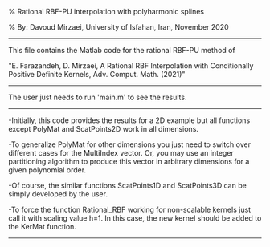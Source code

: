 %    Rational RBF-PU interpolation with polyharmonic splines 

%    By: Davoud Mirzaei, University of Isfahan, Iran, November 2020    

------------

This file contains the Matlab code for the rational RBF-PU method of
 
"E. Farazandeh, D. Mirzaei, A Rational RBF Interpolation with Conditionally Positive Definite Kernels, Adv. Comput. Math. (2021)"

------------

The user just needs to run 'main.m' to see the results.

------------

-Initially, this code provides the results for a 2D example but all functions except PolyMat and ScatPoints2D work in all dimensions. 

-To generalize PolyMat for other dimensions you just need to switch over different cases for the MultiIndex vector. Or, you may use an integer partitioning algorithm to produce this vector in arbitrary dimensions for a given polynomial order. 

-Of course, the similar functions ScatPoints1D and ScatPoints3D can be simply developed by the user. 

-To force the function Rational_RBF working for non-scalable kernels just call it with scaling value h=1. In this case, the new kernel should be added to the KerMat function.

------------